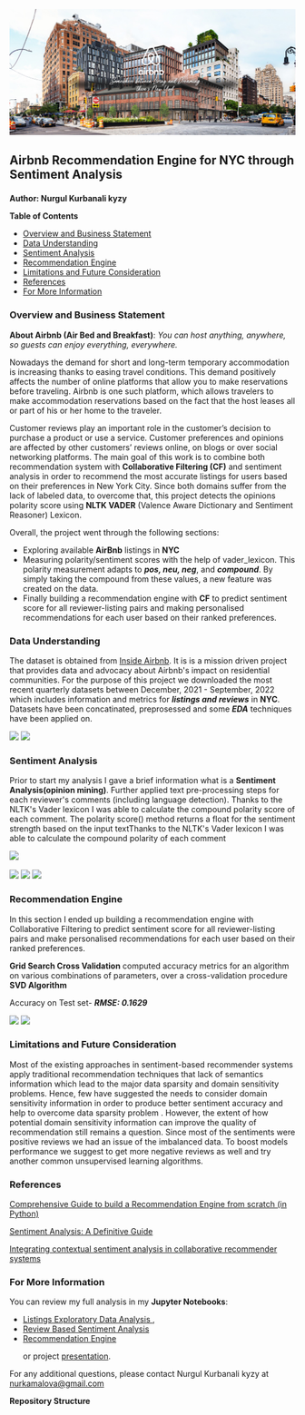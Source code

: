 ![](https://github.com/kamalova/Airbnb-Recommendation-Engine-NLP/blob/main/images/banner.png)
## **Airbnb Recommendation Engine for NYC through Sentiment Analysis**<p>
**Author: Nurgul Kurbanali kyzy**<p>
**Table of Contents**<p>
- [Overview and Business Statement](https://github.com/kamalova/NYC-Airbnb-Recommendation-Engine-NLP#overview-and-business-statement)
- [Data Understanding](https://github.com/kamalova/NYC-Airbnb-Recommendation-Engine-NLP#data-understanding)
- [Sentiment Analysis](https://github.com/kamalova/NYC-Airbnb-Recommendation-Engine-NLP#sentiment-analysis)
- [Recommendation Engine](https://github.com/kamalova/NYC-Airbnb-Recommendation-Engine-NLP#recommendation-engine)
- [Limitations and Future Consideration](https://github.com/kamalova/NYC-Airbnb-Recommendation-Engine-NLP#limitations-and-future-consideration)
- [References](https://github.com/kamalova/NYC-Airbnb-Recommendation-Engine-NLP#references)
- [For More Information](https://github.com/kamalova/NYC-Airbnb-Recommendation-Engine-NLP#for-more-information) 


### **Overview and Business Statement**
**About Airbnb (Air Bed and Breakfast)**: *You can host anything, anywhere, so guests can enjoy everything, everywhere.*<p>
Nowadays the demand for short and long-term temporary accommodation is increasing thanks to easing travel conditions. This demand positively affects the number of online platforms that allow you to make reservations before traveling. Airbnb is one such platform, which allows travelers to make accommodation reservations based on the fact that the host leases all or part of his or her home to the traveler.

Customer reviews play an important role in the customer’s decision to purchase a product or use a service. Customer preferences and opinions are affected by other customers’ reviews online, on blogs or over social networking platforms.
The main goal of this work is to combine both recommendation system with **Collaborative Filtering (CF)** and sentiment analysis in order to recommend the most accurate listings for users based on their preferences in New York City. Since both domains suffer from the lack of labeled data, to overcome that, this project detects the opinions polarity score using **NLTK VADER** (Valence Aware Dictionary and Sentiment Reasoner) Lexicon.

Overall, the project went through the following sections:

- Exploring available **AirBnb** listings in **NYC**
- Measuring polarity/sentiment scores with the help of  vader_lexicon. This polarity measurement adapts to ***pos, neu, neg***, and ***compound***. By simply taking the compound from these values, a new feature was created on the data.
- Finally building a recommendation engine with **CF** to predict sentiment score for all reviewer-listing pairs and making personalised recommendations for each user based on their ranked preferences.

### **Data Understanding**
The dataset is obtained from [Inside Airbnb](http://insideairbnb.com/). It is is a mission driven project that provides data and advocacy about Airbnb's impact on residential communities. For the purpose of this project we downloaded the most recent quarterly datasets between December, 2021 - September, 2022 which includes information and metrics for ***listings and reviews*** in **NYC**. Datasets have been concatinated, preprosessed and some ***EDA*** techniques have been applied on.<p>
![](https://github.com/kamalova/NYC-Airbnb-Recommendation-Engine-NLP/blob/main/images/nyc_map.png)
![](https://github.com/kamalova/NYC-Airbnb-Recommendation-Engine-NLP/blob/main/images/amount_review.png)

### **Sentiment Analysis**
Prior to start my analysis I gave a brief information what is a **Sentiment Analysis(opinion mining)**. Further applied text pre-processing steps for each reviewer's comments (including language detection). Thanks to the NLTK's Vader lexicon I was able to calculate the compound polarity score  of each comment. The polarity score() method returns a float for the sentiment strength based on the input textThanks to the NLTK's Vader lexicon I was able to calculate the compound polarity of each comment<p>
![](https://github.com/kamalova/NYC-Airbnb-Recommendation-Engine-NLP/blob/main/images/sent_type.png)<p>
![](https://github.com/kamalova/NYC-Airbnb-Recommendation-Engine-NLP/blob/main/images/pos_review.png)
![](https://github.com/kamalova/NYC-Airbnb-Recommendation-Engine-NLP/blob/main/images/neg_review.png)
![](https://github.com/kamalova/NYC-Airbnb-Recommendation-Engine-NLP/blob/main/images/dist_polarity.png)
### **Recommendation Engine**
In this section I ended up building a recommendation engine with Collaborative Filtering to predict sentiment score for all reviewer-listing pairs and make personalised recommendations for each user based on their ranked preferences.<p>
**Grid Search Cross Validation** computed accuracy metrics for an algorithm on various combinations of parameters, over a cross-validation procedure **SVD Algorithm**<p> Accuracy on Test set- ***RMSE: 0.1629***<p>
![](https://github.com/kamalova/NYC-Airbnb-Recommendation-Engine-NLP/blob/main/images/actual_vs_pred.png)
![](https://github.com/kamalova/NYC-Airbnb-Recommendation-Engine-NLP/blob/main/images/result.png)

### **Limitations and Future Consideration**
Most of the existing approaches in sentiment-based recommender systems apply traditional recommendation techniques that lack of semantics information which lead to the major data sparsity and domain sensitivity problems. Hence, few have suggested the needs to consider domain sensitivity information in order to produce better sentiment accuracy and help to overcome data sparsity problem . However, the extent of how potential domain sensitivity information can improve the quality of recommendation still remains a question. Since most of the sentiments were positive reviews we had an issue of the imbalanced data. To boost models performance we suggest to get more negative reviews as well and try another common unsupervised learning algorithms.
### **References**
[Comprehensive Guide to build a Recommendation Engine from scratch (in Python)](https://www.analyticsvidhya.com/blog/2018/06/comprehensive-guide-recommendation-engine-python/)<p>
[Sentiment Analysis: A Definitive Guide](https://monkeylearn.com/sentiment-analysis/)<p>
[Integrating contextual sentiment analysis in collaborative recommender systems](https://journals.plos.org/plosone/article?id=10.1371/journal.pone.0248695#:~:text=Sentiment%20analysis%20is%20relatively%20a,be%20processed%20by%20CF%20algorithm.)
### **For More Information**
You can review my full analysis in my **Jupyter Notebooks**: 
- [Listings Exploratory Data Analysis
](https://github.com/kamalova/NYC-Airbnb-Recommendation-Engine-NLP/blob/main/notebooks/Listings_EDA.ipynb),
- [Review Based Sentiment Analysis](https://github.com/kamalova/NYC-Airbnb-Recommendation-Engine-NLP/blob/main/notebooks/Sentiment_Analysis.ipynb)
- [Recommendation Engine](https://github.com/kamalova/NYC-Airbnb-Recommendation-Engine-NLP/blob/main/notebooks/Recommendation_Engine.ipynb) <p>
or project  [presentation](https://github.com/kamalova/NYC-Airbnb-Recommendation-Engine-NLP/blob/main/presentation.pdf).<p>

For any additional questions, please contact Nurgul Kurbanali kyzy at nurkamalova@gmail.com

**Repository Structure**
